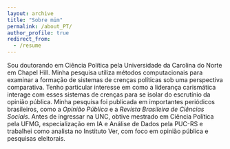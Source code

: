 ```yaml
---
layout: archive
title: "Sobre mim"
permalink: /about_PT/
author_profile: true
redirect_from:
  - /resume
---
```


Sou doutorando em Ciência Política pela Universidade da Carolina do Norte em Chapel Hill. Minha pesquisa utiliza métodos computacionais para examinar a formação de sistemas de crenças políticas sob uma perspectiva comparativa. Tenho particular interesse em como a liderança carismática interage com esses sistemas de crenças para se isolar do escrutínio da opinião pública. Minha pesquisa foi publicada em importantes periódicos brasileiros, como a *Opinião Pública* e a *Revista Brasileira de Ciências Sociais*. Antes de ingressar na UNC, obtive mestrado em Ciência Política pela UFMG, especialização em IA e Análise de Dados pela PUC-RS e trabalhei como analista no Instituto Ver, com foco em opinião pública e pesquisas eleitorais.
